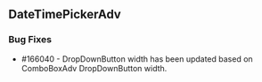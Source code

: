 ## DateTimePickerAdv

### Bug Fixes


* \#166040 - DropDownButton width has been updated based on ComboBoxAdv DropDownButton width.



